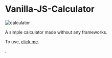 # Vanilla-JS-Calculator

![calculator](https://i.imgur.com/ALTlso9.jpg)

A simple calculator made without any frameworks.

To use, [click me](https://juliosergiofs.github.io/Vanilla-JS-Calculator/).

.
